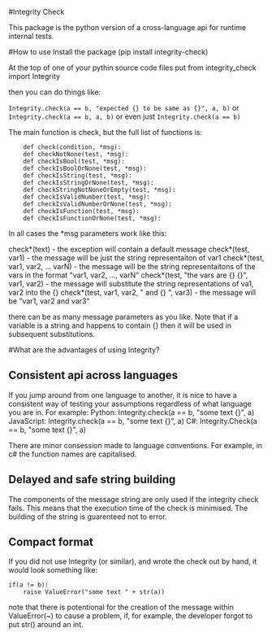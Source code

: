 #Integrity Check

This package is the python version of a cross-language api for runtime internal tests. 

#How to use
Install the package (pip install integrity-check)

At the top of one of your pythin source code files put
from integrity_check import Integrity

then you can do things like:

`Integrity.check(a == b, "expected {} to be same as {}", a, b)`
or
`Integrity.check(a == b, a, b)`
or even just
`Integrity.check(a == b)`

The main function is check, but the full list of functions is:
```
    def check(condition, *msg):
    def checkNotNone(test, *msg):
    def checkIsBool(test, *msg):
    def checkIsBoolOrNone(test, *msg):
    def checkIsString(test, *msg):
    def checkIsStringOrNone(test, *msg):
    def checkStringNotNoneOrEmpty(test, *msg):
    def checkIsValidNumber(test, *msg):
    def checkIsValidNumberOrNone(test, *msg):
    def checkIsFunction(test, *msg):
    def checkIsFunctionOrNone(test, *msg):
```
In all cases the *msg parameters work like this:

check*(text) - the exception will contain a default message
check*(test, var1) - the message will be just the string representaiton of var1
check*(test, var1, var2, ... varN) - the message will be the string representaitons of the vars in the format "var1, var2, ..., varN"
check*(test, "the vars are {} {}", var1, var2) - the message will substitute the string representations of va1, var2 into the {}
check*(test, var1, var2, " and {} ", var3) - the message will be "var1, var2 and var3"

there can be as many message parameters as you like.
Note that if a variable is a string and happens to contain {} then it will be used in subsequent substitutions. 


#What are the advantages of using Integrity?

## Consistent api across languages
If you jump around from one language to another, it is nice to have a consistent way of testing your assumptions regardless of what language you are in. For example:
Python: Integrity.check(a == b, "some text {}", a)
JavaScript: Integrity.check(a == b, "some text {}", a)
C#: Integrity.Check(a == b, "some text {}", a)

There are minor consession made to language conventions. For example, in c# the function names are capitalised.

## Delayed and safe string building
The components of the message string are only used if the integrity check fails. This means that the execution time of the check is minimised. The building of the string is guarenteed not to error.

## Compact format
If you did not use Integrity (or similar), and wrote the check out by hand, it would look something like:
```
if(a != b):
	raise ValueError("some text " + str(a))
```
note that there is potentional for the creation of the message within ValueError(~) to cause a problem, if, for example, the developer forgot to put str() around an int.



